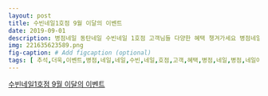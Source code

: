 ```yaml
---
layout: post
title: 수빈네일1호점 9월 이달의 이벤트
date: 2019-09-01
description: 병점네일 동탄네일 수빈네일 1호점 고객님들 다양한 혜택 챙겨가세요 병점네일 병점네일아트 짜잔 저희 병점네일 병점젤네일 동탄네일아트 수빈네일 이달의아트 어떤가요 너무너무 이쁘지 않나요 
img: 221635623589.png
fig-caption: # Add figcaption (optional)
tags: [ 추석,더욱,이벤트,병점,네일,네일,수빈,네일,호점,고객,혜택,병점,네일,병점,네일아트,수빈,네일,고객,혜택,이번,정말,혜택,저희,병점,네일,수빈,네일,호점,이번,추석,휴무,확인,이제,저희,병점,네일,병점,네일아트,수빈,네일,야심,준비,아트,정말,심혈,준비,저희,병점,네일,병점,네일,네일아트,수빈,네일,아트,가요,가을,가을,느낌,풍기,더욱,아트,대박,병점,네일,병점,네일아트,네일,수빈,네일,패디,아트,휴가,고객,휴가,계획,고객,디자인,수빈,네일,사랑,추석,휴무,안내,휴무,수빈,네일,호점,경기도,화성시,행로,르망 ]
---
```

[수빈네일1호점 9월 이달의 이벤트](https://blog.naver.com/beenbins?Redirect=Log&logNo=221635623589)